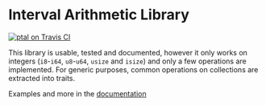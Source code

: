 Interval Arithmetic Library
===========================

[![ptal on Travis CI][travis-image]][travis]

[travis-image]: https://travis-ci.org/ptal/rust-interval.png
[travis]: https://travis-ci.org/ptal/rust-interval

This library is usable, tested and documented, however it only works on integers (`i8`-`i64`, `u8`-`u64`, `usize` and `isize`) and only a few operations are implemented. For generic purposes, common operations on collections are extracted into traits.

Examples and more in the [documentation](hyc.io/intervallum)
